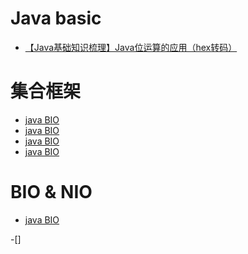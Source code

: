 # Java basic
- [【Java基础知识梳理】Java位运算的应用（hex转码）](_posts/tech/java-basic/2019-03-06-【Java基础知识梳理】Java位运算的应用（hex转码）.md) 

# 集合框架
- [java BIO]()
- [java BIO]()
- [java BIO]()
- [java BIO]()

# BIO & NIO

- [java BIO]()


-[] 